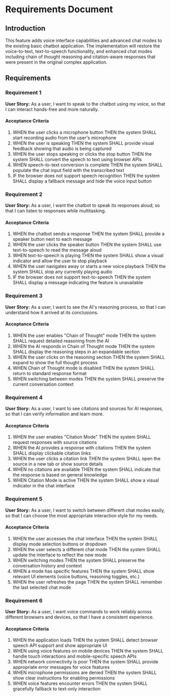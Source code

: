# Requirements Document

## Introduction

This feature adds voice interface capabilities and advanced chat modes to the existing basic chatbot application. The implementation will restore the voice-to-text, text-to-speech functionality, and enhanced chat modes including chain of thought reasoning and citation-aware responses that were present in the original complex application.

## Requirements

### Requirement 1

**User Story:** As a user, I want to speak to the chatbot using my voice, so that I can interact hands-free and more naturally.

#### Acceptance Criteria

1. WHEN the user clicks a microphone button THEN the system SHALL start recording audio from the user's microphone
2. WHEN the user is speaking THEN the system SHALL provide visual feedback showing that audio is being captured
3. WHEN the user stops speaking or clicks the stop button THEN the system SHALL convert the speech to text using browser APIs
4. WHEN speech-to-text conversion is complete THEN the system SHALL populate the chat input field with the transcribed text
5. IF the browser does not support speech recognition THEN the system SHALL display a fallback message and hide the voice input button

### Requirement 2

**User Story:** As a user, I want the chatbot to speak its responses aloud, so that I can listen to responses while multitasking.

#### Acceptance Criteria

1. WHEN the chatbot sends a response THEN the system SHALL provide a speaker button next to each message
2. WHEN the user clicks the speaker button THEN the system SHALL use text-to-speech to read the message aloud
3. WHEN text-to-speech is playing THEN the system SHALL show a visual indicator and allow the user to stop playback
4. WHEN the user navigates away or starts a new voice playback THEN the system SHALL stop any currently playing audio
5. IF the browser does not support text-to-speech THEN the system SHALL display a message indicating the feature is unavailable

### Requirement 3

**User Story:** As a user, I want to see the AI's reasoning process, so that I can understand how it arrived at its conclusions.

#### Acceptance Criteria

1. WHEN the user enables "Chain of Thought" mode THEN the system SHALL request detailed reasoning from the AI
2. WHEN the AI responds in Chain of Thought mode THEN the system SHALL display the reasoning steps in an expandable section
3. WHEN the user clicks on the reasoning section THEN the system SHALL expand to show the full thought process
4. WHEN Chain of Thought mode is disabled THEN the system SHALL return to standard response format
5. WHEN switching between modes THEN the system SHALL preserve the current conversation context

### Requirement 4

**User Story:** As a user, I want to see citations and sources for AI responses, so that I can verify information and learn more.

#### Acceptance Criteria

1. WHEN the user enables "Citation Mode" THEN the system SHALL request responses with source citations
2. WHEN the AI provides a response with citations THEN the system SHALL display clickable citation links
3. WHEN the user clicks a citation link THEN the system SHALL open the source in a new tab or show source details
4. WHEN no citations are available THEN the system SHALL indicate that the response is based on general knowledge
5. WHEN Citation Mode is active THEN the system SHALL show a visual indicator in the chat interface

### Requirement 5

**User Story:** As a user, I want to switch between different chat modes easily, so that I can choose the most appropriate interaction style for my needs.

#### Acceptance Criteria

1. WHEN the user accesses the chat interface THEN the system SHALL display mode selection buttons or dropdown
2. WHEN the user selects a different chat mode THEN the system SHALL update the interface to reflect the new mode
3. WHEN switching modes THEN the system SHALL preserve the conversation history and context
4. WHEN a mode has specific features THEN the system SHALL show relevant UI elements (voice buttons, reasoning toggles, etc.)
5. WHEN the user refreshes the page THEN the system SHALL remember the last selected chat mode

### Requirement 6

**User Story:** As a user, I want voice commands to work reliably across different browsers and devices, so that I have a consistent experience.

#### Acceptance Criteria

1. WHEN the application loads THEN the system SHALL detect browser speech API support and show appropriate UI
2. WHEN using voice features on mobile devices THEN the system SHALL handle touch interactions and mobile-specific speech APIs
3. WHEN network connectivity is poor THEN the system SHALL provide appropriate error messages for voice features
4. WHEN microphone permissions are denied THEN the system SHALL show clear instructions for enabling permissions
5. WHEN voice features encounter errors THEN the system SHALL gracefully fallback to text-only interaction